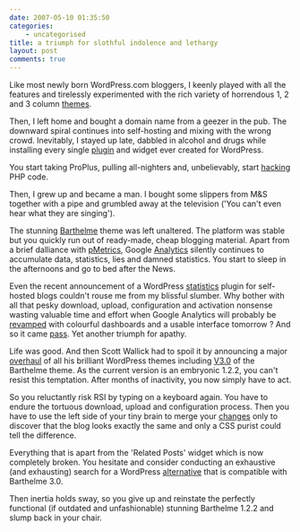 ```yaml
---
date: 2007-05-10 01:35:50
categories:
    - uncategorised
title: a triumph for slothful indolence and lethargy
layout: post
comments: true
---
```

Like most newly born WordPress.com bloggers, I keenly played with all
the features and tirelessly experimented with the rich variety of
horrendous 1, 2 and 3 column
[themes](http://www.nbrightside.com/blog/2006/08/08/wordpress-theme-competition/).

Then, I left home and bought a domain name from a geezer in the pub. The
downward spiral continues into self-hosting and mixing with the wrong
crowd. Inevitably, I stayed up late, dabbled in alcohol and drugs while
installing every single
[plugin](http://www.nbrightside.com/blog/2006/11/07/plugin-extravaganza/)
and widget ever created for WordPress.

You start taking ProPlus, pulling all-nighters and, unbelievably, start
[hacking](http://www.nbrightside.com/blog/2007/01/29/how-to-rotate-taglines-on-your-wordpress-blog/)
PHP code.

Then, I grew up and became a man. I bought some slippers from M&S
together with a pipe and grumbled away at the television ('You can't
even hear what they are singing').

The stunning [Barthelme](http://www.plaintxt.org/themes/barthelme/)
theme was left unaltered. The platform was stable but you quickly run
out of ready-made, cheap blogging material. Apart from a brief dalliance
with
[pMetrics](http://www.nbrightside.com/blog/2007/04/18/goodbye-pmetrics/),
Google [Analytics](http://www.google.com/analytics) silently continues
to accumulate data, statistics, lies and damned statistics. You start to
sleep in the afternoons and go to bed after the News.

Even the recent announcement of a WordPress
[statistics](http://wordpress.com/blog/2007/05/06/stats-plugin/) plugin
for self-hosted blogs couldn't rouse me from my blissful slumber. Why
bother with all that pesky download, upload, configuration and
activation nonsense wasting valuable time and effort when Google
Analytics will probably be
[revamped](http://www.kaushik.net/avinash/2007/05/google-analytics-is-re-launched-do-these-five-things-first-in-v2.html)
with colourful dashboards and a usable interface tomorrow ? And so it
came
[pass](http://googleblog.blogspot.com/2007/05/whole-new-experience-for-google.html).
Yet another triumph for apathy.

Life was good. And then Scott Wallick had to spoil it by announcing a
major [overhaul](http://www.plaintxt.org/2007/02/17/so-whats-new/) of
all his brilliant WordPress themes including
[V3.0](http://www.plaintxt.org/wp-content/uploads/barthelme_v30_readme.html)
of the Barthelme theme. As the current version is an embryonic 1.2.2,
you can't resist this temptation. After months of inactivity, you now
simply have to act.

So you reluctantly risk RSI by typing on a keyboard again. You have to
endure the tortuous download, upload and configuration process. Then you
have to use the left side of your tiny brain to merge your
[changes](http://www.nbrightside.com/blog/2006/10/10/improving-on-perfection/)
only to discover that the blog looks exactly the same and only a CSS
purist could tell the difference.

Everything that is apart from the 'Related Posts' widget which is now
completely broken. You hesitate and consider conducting an exhaustive
(and exhausting) search for a WordPress
[alternative](http://lorelle.wordpress.com/2007/02/21/blog-navigation-wordpress-plugins-related-recent-most-popular-posts-and-more/)
that is compatible with Barthelme 3.0.

Then inertia holds sway, so you give up and reinstate the perfectly
functional (if outdated and unfashionable) stunning Barthelme 1.2.2 and
slump back in your chair.
